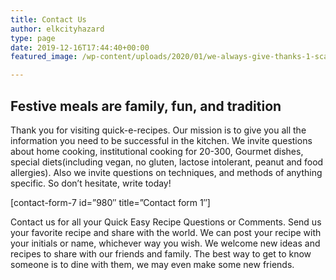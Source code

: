 ```yaml
---
title: Contact Us
author: elkcityhazard
type: page
date: 2019-12-16T17:44:40+00:00
featured_image: /wp-content/uploads/2020/01/we-always-give-thanks-1-scaled-e1578923744936.jpg

---
```

## Festive meals are family, fun, and tradition

Thank you for visiting quick-e-recipes. Our mission is to give you all the information you need to be successful in the kitchen. We invite questions about home cooking, institutional cooking for 20-300, Gourmet dishes, special diets(including vegan, no gluten, lactose intolerant, peanut and food allergies). Also we invite questions on techniques, and methods of anything specific. So don&#8217;t hesitate, write today!

[contact-form-7 id=&#8221;980&#8243; title=&#8221;Contact form 1&#8243;]

Contact us for all your Quick Easy Recipe Questions or Comments. Send us your favorite recipe and share with the world. We can post your recipe with your initials or name, whichever way you wish. We welcome new ideas and recipes to share with our friends and family. The best way to get to know someone is to dine with them, we may even make some new friends.